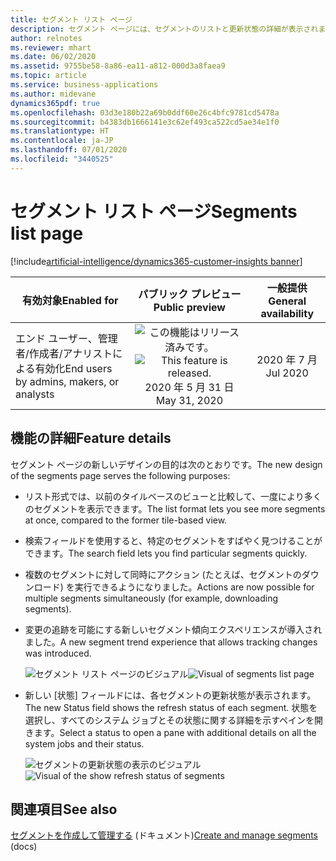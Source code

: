 ```yaml
---
title: セグメント リスト ページ
description: セグメント ページには、セグメントのリストと更新状態の詳細が表示されます。
author: relnotes
ms.reviewer: mhart
ms.date: 06/02/2020
ms.assetid: 9755be58-8a86-ea11-a812-000d3a8faea9
ms.topic: article
ms.service: business-applications
ms.author: midevane
dynamics365pdf: true
ms.openlocfilehash: 03d3e180b22a69b0ddf60e26c4bfc9781cd5478a
ms.sourcegitcommit: b4383db1666141e3c62ef493ca522cd5ae34e1f0
ms.translationtype: HT
ms.contentlocale: ja-JP
ms.lasthandoff: 07/01/2020
ms.locfileid: "3440525"
---
```

# <a name="segments-list-page"></a><span data-ttu-id="449b2-103">セグメント リスト ページ</span><span class="sxs-lookup"><span data-stu-id="449b2-103">Segments list page</span></span>
[!include[artificial-intelligence/dynamics365-customer-insights banner](../includes/artificial-intelligence/dynamics365-customer-insights.md)]

| <span data-ttu-id="449b2-104">有効対象</span><span class="sxs-lookup"><span data-stu-id="449b2-104">Enabled for</span></span>    |  <span data-ttu-id="449b2-105">パブリック プレビュー</span><span class="sxs-lookup"><span data-stu-id="449b2-105">Public preview</span></span> | <span data-ttu-id="449b2-106">一般提供</span><span class="sxs-lookup"><span data-stu-id="449b2-106">General availability</span></span> | 
| ---------- | :----------: |:----------: |
|<span data-ttu-id="449b2-107">エンド ユーザー、管理者/作成者/アナリストによる有効化</span><span class="sxs-lookup"><span data-stu-id="449b2-107">End users by admins, makers, or analysts</span></span>|<span data-ttu-id="449b2-108">![この機能はリリース済みです。](/dynamics365-release-plan/media/green-checkmark.png "この機能はリリース済みです。")</span><span class="sxs-lookup"><span data-stu-id="449b2-108">![This feature is released.](/dynamics365-release-plan/media/green-checkmark.png "This feature is released.")</span></span> <span data-ttu-id="449b2-109">2020 年 5 月 31 日</span><span class="sxs-lookup"><span data-stu-id="449b2-109">May 31, 2020</span></span>| <span data-ttu-id="449b2-110">2020 年 7 月</span><span class="sxs-lookup"><span data-stu-id="449b2-110">Jul 2020</span></span>|






## <a name="feature-details"></a><span data-ttu-id="449b2-111">機能の詳細</span><span class="sxs-lookup"><span data-stu-id="449b2-111">Feature details</span></span>
<!--feature detail start -->
<span data-ttu-id="449b2-112">セグメント ページの新しいデザインの目的は次のとおりです。</span><span class="sxs-lookup"><span data-stu-id="449b2-112">The new design of the segments page serves the following purposes:</span></span>

- <span data-ttu-id="449b2-113">リスト形式では、以前のタイルベースのビューと比較して、一度により多くのセグメントを表示できます。</span><span class="sxs-lookup"><span data-stu-id="449b2-113">The list format lets you see more segments at once, compared to the former tile-based view.</span></span>
- <span data-ttu-id="449b2-114">検索フィールドを使用すると、特定のセグメントをすばやく見つけることができます。</span><span class="sxs-lookup"><span data-stu-id="449b2-114">The search field lets you find particular segments quickly.</span></span>
- <span data-ttu-id="449b2-115">複数のセグメントに対して同時にアクション (たとえば、セグメントのダウンロード) を実行できるようになりました。</span><span class="sxs-lookup"><span data-stu-id="449b2-115">Actions are now possible for multiple segments simultaneously (for example, downloading segments).</span></span>
- <span data-ttu-id="449b2-116">変更の追跡を可能にする新しいセグメント傾向エクスペリエンスが導入されました。</span><span class="sxs-lookup"><span data-stu-id="449b2-116">A new segment trend experience that allows tracking changes was introduced.</span></span>

  <span data-ttu-id="449b2-117">![セグメント リスト ページのビジュアル](media/may2020_segmentslistpage_1.png "セグメント リスト ページのビジュアル")</span><span class="sxs-lookup"><span data-stu-id="449b2-117">![Visual of segments list page](media/may2020_segmentslistpage_1.png "Visual of segments list page")</span></span>

- <span data-ttu-id="449b2-118">新しい [状態] フィールドには、各セグメントの更新状態が表示されます。</span><span class="sxs-lookup"><span data-stu-id="449b2-118">The new Status field shows the refresh status of each segment.</span></span> <span data-ttu-id="449b2-119">状態を選択し、すべてのシステム ジョブとその状態に関する詳細を示すペインを開きます。</span><span class="sxs-lookup"><span data-stu-id="449b2-119">Select a status to open a pane with additional details on all the system jobs and their status.</span></span>

  <span data-ttu-id="449b2-120">![セグメントの更新状態の表示のビジュアル](media/may2020_segmentlistpage_2.png "セグメントの更新状態の表示のビジュアル")</span><span class="sxs-lookup"><span data-stu-id="449b2-120">![Visual of the show refresh status of segments](media/may2020_segmentlistpage_2.png "Visual of the show refresh status of segments")</span></span>
<!--feature detail end -->










## <a name="see-also"></a><span data-ttu-id="449b2-121">関連項目</span><span class="sxs-lookup"><span data-stu-id="449b2-121">See also</span></span>

<!--docs start-->
<span data-ttu-id="449b2-122">[セグメントを作成して管理する](https://docs.microsoft.com/dynamics365/ai/customer-insights/pm-segments) (ドキュメント)</span><span class="sxs-lookup"><span data-stu-id="449b2-122">[Create and manage segments](https://docs.microsoft.com/dynamics365/ai/customer-insights/pm-segments) (docs)</span></span>
<!--docs end-->
